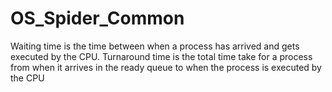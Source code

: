 # OS_Spider_Common

Waiting time is the time between when a process has arrived and gets executed by the CPU.
Turnaround time is the total time take for a process from when it arrives in the ready queue to when the process is executed by the CPU
